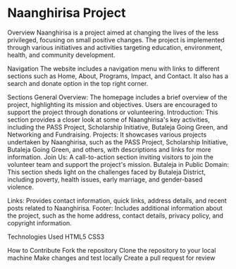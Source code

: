 # Naanghirisa Project
Overview
Naanghirisa is a project aimed at changing the lives of the less privileged, focusing on small positive changes. The project is implemented through various initiatives and activities targeting education, environment, health, and community development.

Navigation
The website includes a navigation menu with links to different sections such as Home, About, Programs, Impact, and Contact.
It also has a search and donate option in the top right corner.

Sections
General Overview: The homepage includes a brief overview of the project, highlighting its mission and objectives. Users are encouraged to support the project through donations or volunteering.
Introduction: This section provides a closer look at some of Naanghirisa's key activities, including the PASS Project, Scholarship Initiative, Butaleja Going Green, and Networking and Fundraising.
Projects: It showcases various projects undertaken by Naanghirisa, such as the PASS Project, Scholarship Initiative, Butaleja Going Green, and others, with descriptions and links for more information.
Join Us: A call-to-action section inviting visitors to join the volunteer team and support the project's mission.
Butaleja in Public Domain: This section sheds light on the challenges faced by Butaleja District, including poverty, health issues, early marriage, and gender-based violence.

Links: Provides contact information, quick links, address details, and recent posts related to Naanghirisa.
Footer: Includes additional information about the project, such as the home address, contact details, privacy policy, and copyright information.

Technologies Used
HTML5
CSS3

How to Contribute
Fork the repository
Clone the repository to your local machine
Make changes and test locally
Create a pull request for review
